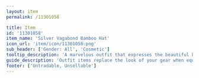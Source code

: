 ```yaml
---
layout: item
permalink: /11301058

title: Item
id: '11301058'
item_name: 'Silver Vagabond Bamboo Hat'
icon_url: 'item/icon/11301058.png'
sub_header: ['Gender: All', 'Cosmetic']
tooltip_description: 'A marvelous outfit that expresses the beautiful heart of the vagabond warriors.'
guide_description: 'Outfit items replace the look of your gear when equipped.'
footer: ['Untradable, Unsellable']
---
```

